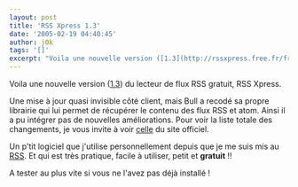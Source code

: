 ```yaml
---
layout: post
title: 'RSS Xpress 1.3'
date: '2005-02-19 04:40:45'
author: j0k
tags: '[]'
excerpt: "Voila une nouvelle version ([1.3](http://rssxpress.free.fr/fr/?page=news/seeNews.php&amp;idNews=48)) du lecteur de flux RSS gratuit, RSS Xpress.   )   Une mise à jour quasi invisible côté client, mais Bull a recodé sa propre librairie qui lui permet de récupérer le contenu des flux RSS et atom. Ainsi il a pu intégrer pas de nouvelles améliorations.  \n    …"
---
```


Voila une nouvelle version ([1.3](http://rssxpress.free.fr/fr/?page=news/seeNews.php&amp;idNews=48)) du lecteur de flux RSS gratuit, RSS Xpress.

Une mise à jour quasi invisible côté client, mais Bull a recodé sa propre librairie qui lui permet de récupérer le contenu des flux RSS et atom. Ainsi il a pu intégrer pas de nouvelles améliorations.   Pour voir la liste totale des changements, je vous invite à voir [celle](http://rssxpress.free.fr/fr/?page=versionsHistory/versionsHistory.php) du site officiel.

Un p'tit logiciel que j'utilise personnellement depuis que je me suis mis au [RSS](http://www.j0k3r.net/php-creer-un-fil-rss-pour-votre-site-21.html).   Et qui est très pratique, facile à utiliser, petit et **gratuit** !!

A tester au plus vite si vous ne l'avez pas déjà installé !
